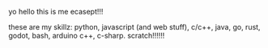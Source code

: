 yo hello this is me ecasept!!!

these are my skillz: python, javascript (and web stuff), c/c++, java, go, rust, godot, bash, arduino c++, c-sharp. scratch!!!!!!
